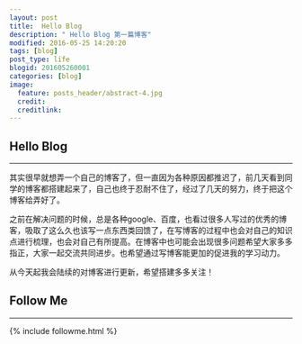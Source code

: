 ```yaml
---
layout: post
title:  Hello Blog
description: " Hello Blog 第一篇博客"
modified: 2016-05-25 14:20:20
tags: [blog]
post_type: life
blogid: 201605260001
categories: [blog]
image:
  feature: posts_header/abstract-4.jpg
  credit:
  creditlink:
---
```



## Hello Blog
--------
其实很早就想弄一个自己的博客了，但一直因为各种原因都推迟了，前几天看到同学的博客都搭建起来了，自己也终于忍耐不住了，经过了几天的努力，终于把这个博客给弄好了。

之前在解决问题的时候，总是各种google、百度，也看过很多人写过的优秀的博客，吸取了这么久也该写一点东西类回馈了，在写博客的过程中也会对自己的知识点进行梳理，也会对自己有所提高。在博客中也可能会出现很多问题希望大家多多指正，大家一起交流共同进步。也希望通过写博客能更加的促进我的学习动力。

从今天起我会陆续的对博客进行更新，希望搭建多多关注！


## Follow Me
--------

{% include followme.html %}
